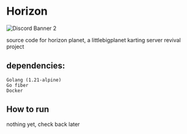 # Horizon
![Discord Banner 2](https://discordapp.com/api/guilds/1355105253074407524/widget.png?style=banner2)

source code for horizon planet, a littlebigplanet karting server revival project

## dependencies:
```
Golang (1.21-alpine)
Go fiber
Docker
```

## How to run
nothing yet, check back later
